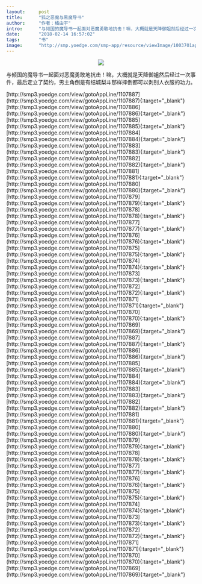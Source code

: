 ```yaml
---
layout:     post
title:      "狐之恶魔与黑魔导书"
author:     "作者：橘由宇"
intro:      "与倾国的魔导书一起面对恶魔勇敢地抗击！嘛，大概就是天降御姐然后经过一次事件，最后定立了契约，男主角倒是有结城梨斗那样摔倒都可以剥别人衣服的功力。"
date:       "2018-02-14 16:57:02"
tags:       "书"
image:      "http://smp.yoedge.com/smp-app/resource/viewImage/1003701appline.png"
---
```

<div style="text-align: center">
<p><img src="http://smp.yoedge.com/smp-app/resource/viewImage/1003701appline.png"/></p>
</div>
<p class="post-meta">
<span>与倾国的魔导书一起面对恶魔勇敢地抗击！嘛，大概就是天降御姐然后经过一次事件，最后定立了契约，男主角倒是有结城梨斗那样摔倒都可以剥别人衣服的功力。</span>
</p>
[http://smp3.yoedge.com/view/gotoAppLine/1107887](http://smp3.yoedge.com/view/gotoAppLine/1107887){:target="_blank"}
[http://smp3.yoedge.com/view/gotoAppLine/1107886](http://smp3.yoedge.com/view/gotoAppLine/1107886){:target="_blank"}
[http://smp3.yoedge.com/view/gotoAppLine/1107885](http://smp3.yoedge.com/view/gotoAppLine/1107885){:target="_blank"}
[http://smp3.yoedge.com/view/gotoAppLine/1107884](http://smp3.yoedge.com/view/gotoAppLine/1107884){:target="_blank"}
[http://smp3.yoedge.com/view/gotoAppLine/1107883](http://smp3.yoedge.com/view/gotoAppLine/1107883){:target="_blank"}
[http://smp3.yoedge.com/view/gotoAppLine/1107882](http://smp3.yoedge.com/view/gotoAppLine/1107882){:target="_blank"}
[http://smp3.yoedge.com/view/gotoAppLine/1107881](http://smp3.yoedge.com/view/gotoAppLine/1107881){:target="_blank"}
[http://smp3.yoedge.com/view/gotoAppLine/1107880](http://smp3.yoedge.com/view/gotoAppLine/1107880){:target="_blank"}
[http://smp3.yoedge.com/view/gotoAppLine/1107879](http://smp3.yoedge.com/view/gotoAppLine/1107879){:target="_blank"}
[http://smp3.yoedge.com/view/gotoAppLine/1107878](http://smp3.yoedge.com/view/gotoAppLine/1107878){:target="_blank"}
[http://smp3.yoedge.com/view/gotoAppLine/1107877](http://smp3.yoedge.com/view/gotoAppLine/1107877){:target="_blank"}
[http://smp3.yoedge.com/view/gotoAppLine/1107876](http://smp3.yoedge.com/view/gotoAppLine/1107876){:target="_blank"}
[http://smp3.yoedge.com/view/gotoAppLine/1107875](http://smp3.yoedge.com/view/gotoAppLine/1107875){:target="_blank"}
[http://smp3.yoedge.com/view/gotoAppLine/1107874](http://smp3.yoedge.com/view/gotoAppLine/1107874){:target="_blank"}
[http://smp3.yoedge.com/view/gotoAppLine/1107873](http://smp3.yoedge.com/view/gotoAppLine/1107873){:target="_blank"}
[http://smp3.yoedge.com/view/gotoAppLine/1107872](http://smp3.yoedge.com/view/gotoAppLine/1107872){:target="_blank"}
[http://smp3.yoedge.com/view/gotoAppLine/1107871](http://smp3.yoedge.com/view/gotoAppLine/1107871){:target="_blank"}
[http://smp3.yoedge.com/view/gotoAppLine/1107870](http://smp3.yoedge.com/view/gotoAppLine/1107870){:target="_blank"}
[http://smp3.yoedge.com/view/gotoAppLine/1107869](http://smp3.yoedge.com/view/gotoAppLine/1107869){:target="_blank"}
[http://smp3.yoedge.com/view/gotoAppLine/1107887](http://smp3.yoedge.com/view/gotoAppLine/1107887){:target="_blank"}
[http://smp3.yoedge.com/view/gotoAppLine/1107886](http://smp3.yoedge.com/view/gotoAppLine/1107886){:target="_blank"}
[http://smp3.yoedge.com/view/gotoAppLine/1107885](http://smp3.yoedge.com/view/gotoAppLine/1107885){:target="_blank"}
[http://smp3.yoedge.com/view/gotoAppLine/1107884](http://smp3.yoedge.com/view/gotoAppLine/1107884){:target="_blank"}
[http://smp3.yoedge.com/view/gotoAppLine/1107883](http://smp3.yoedge.com/view/gotoAppLine/1107883){:target="_blank"}
[http://smp3.yoedge.com/view/gotoAppLine/1107882](http://smp3.yoedge.com/view/gotoAppLine/1107882){:target="_blank"}
[http://smp3.yoedge.com/view/gotoAppLine/1107881](http://smp3.yoedge.com/view/gotoAppLine/1107881){:target="_blank"}
[http://smp3.yoedge.com/view/gotoAppLine/1107880](http://smp3.yoedge.com/view/gotoAppLine/1107880){:target="_blank"}
[http://smp3.yoedge.com/view/gotoAppLine/1107879](http://smp3.yoedge.com/view/gotoAppLine/1107879){:target="_blank"}
[http://smp3.yoedge.com/view/gotoAppLine/1107878](http://smp3.yoedge.com/view/gotoAppLine/1107878){:target="_blank"}
[http://smp3.yoedge.com/view/gotoAppLine/1107877](http://smp3.yoedge.com/view/gotoAppLine/1107877){:target="_blank"}
[http://smp3.yoedge.com/view/gotoAppLine/1107876](http://smp3.yoedge.com/view/gotoAppLine/1107876){:target="_blank"}
[http://smp3.yoedge.com/view/gotoAppLine/1107875](http://smp3.yoedge.com/view/gotoAppLine/1107875){:target="_blank"}
[http://smp3.yoedge.com/view/gotoAppLine/1107874](http://smp3.yoedge.com/view/gotoAppLine/1107874){:target="_blank"}
[http://smp3.yoedge.com/view/gotoAppLine/1107873](http://smp3.yoedge.com/view/gotoAppLine/1107873){:target="_blank"}
[http://smp3.yoedge.com/view/gotoAppLine/1107872](http://smp3.yoedge.com/view/gotoAppLine/1107872){:target="_blank"}
[http://smp3.yoedge.com/view/gotoAppLine/1107871](http://smp3.yoedge.com/view/gotoAppLine/1107871){:target="_blank"}
[http://smp3.yoedge.com/view/gotoAppLine/1107870](http://smp3.yoedge.com/view/gotoAppLine/1107870){:target="_blank"}
[http://smp3.yoedge.com/view/gotoAppLine/1107869](http://smp3.yoedge.com/view/gotoAppLine/1107869){:target="_blank"}


